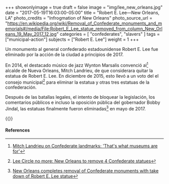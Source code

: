 +++
showonlyimage = true
draft = false
image = "img/lee_new_orleans.jpg"
date = "2017-05-19T16:03:00-05:00"
title = "Robert E. Lee—New Orleans, LA"
photo_credits = "Infrogmation of New Orleans"
photo_source_url = "https://en.wikipedia.org/wiki/Removal_of_Confederate_monuments_and_memorials#/media/File:Robert_E_Lee_statue_removed_from_column_New_Orleans_19_May_2017_12.jpg"
categories = [ "confederates", "slavers" ]
tags = ["municipal-action"]
subjects = ["Robert E. Lee"]
weight = 1
+++

Un monumento al general confederado estadounidense Robert E. Lee fue eliminado por la acción de la ciudad a principios de 2017.

<!--more-->

En 2014, el destacado músico de jazz Wynton Marsalis convenció al[^1] alcalde de Nueva Orleans, Mitch Landrieu, de que considerara quitar la estatua de Robert E. Lee. En diciembre de 2015, esto llevó a un voto del el consejo municipal[^2] para eliminar la estatua y otras tres estatuas de la confederación.

Después de las batallas legales, el intento de bloquear la legislación, los comentarios públicos e incluso la oposición pública del gobernador Bobby Jindal, las estatuas finalmente fueron eliminadas[^3] en mayo de 2017.

{{<youtube gCWW-3lQURA>}}

#### References

[^1]: [Mitch Landrieu on Confederate landmarks: 'That's what museums are for'](https://www.nola.com/news/politics/article_9971d9c6-6a68-51da-9343-67c7d0ab9b3b.html)

[^2]: [Lee Circle no more: New Orleans to remove 4 Confederate statues](https://www.nola.com/news/politics/article_abfc7015-39f1-5b43-90f7-819af1623a38.html)

[^3]: [New Orleans completes removal of Confederate monuments with take down of Robert E. Lee statue](https://www.nola.com/news/article_ea7f25d7-ddab-58b4-b168-38965e9129e6.html)
